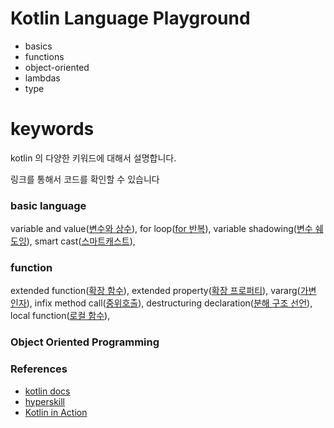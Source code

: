 # Kotlin Language Playground

- basics
- functions
- object-oriented
- lambdas
- type

# keywords

kotlin 의 다양한 키워드에 대해서 설명합니다.

링크를 통해서 코드를 확인할 수 있습니다

### basic language

variable and value([변수와 상수](#)),
for loop([for 반복](#)),
variable shadowing([변수 쉐도잉](#)),
smart cast([스마트캐스트](#)),

### function

extended function([확장 함수](#)),
extended property([확장 프로퍼티](#)),
vararg([가변 인자](#)),
infix method call([중위호출](#)),
destructuring declaration([분해 구조 선언](#)),
local function([로컬 함수](#)),

### Object Oriented Programming

### References

- [kotlin docs](https://kotlinlang.org/docs/basic-syntax.html)
- [hyperskill](https://hyperskill.org/tracks/18)
- [Kotlin in Action](http://www.yes24.com/Product/Goods/55148593)